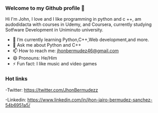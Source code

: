 ### Welcome to my Github profile 👋

Hi I'm John, I love and I like programming in python and c ++, am audodidacta with courses in Udemy, and Coursera, currently studying Sotfware Development in Uniminuto university.

- 🌱 I’m currently learning Python,C++,Web development,and more.
- 💬 Ask me about Python and C++
- 📫 How to reach me: jhonbermudez46@gmail.com
- 😄 Pronouns: He/Him
- ⚡ Fun fact: I like music and video games

### Hot links
-Twitter: https://twitter.com/JhonBermudezz

-Linkedin: https://www.linkedin.com/in/jhon-jairo-bermudez-sanchez-54b6951a5/
